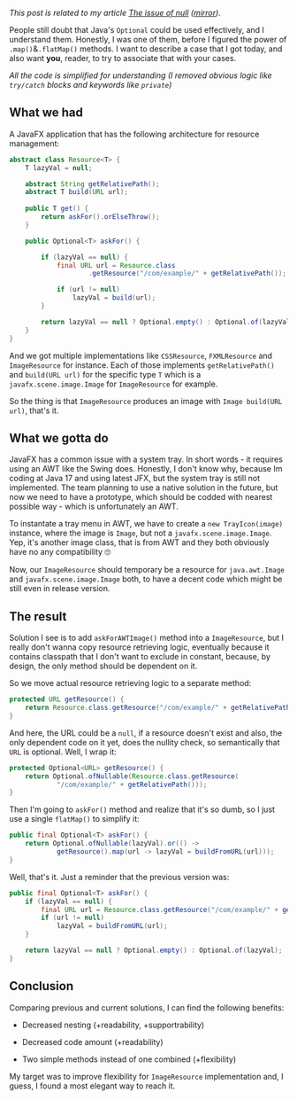 *This post is related to my article [The issue of null](https://ppixel.me/blog/2023/07/16/The-issue-of-null.html) ([mirror](https://github.com/peacefulpixel/articles/blob/main/articles/the-issue-of-null/article.md)).*

People still doubt that Java's ``Optional`` could be used effectively, and I understand them. Honestly, I was one of them, before I figured the power of ``.map()``&``.flatMap()`` methods. I want to describe a case that I got today, and also want **you**, reader, to try to associate that with your cases.

*All the code is simplified for understanding (I removed obvious logic like `try/catch` blocks and keywords like `private`)*

## What we had

A JavaFX application that has the following architecture for resource management:

```java
abstract class Resource<T> {
    T lazyVal = null;

    abstract String getRelativePath();
    abstract T build(URL url);
    
    public T get() {
        return askFor().orElseThrow();
    }

    public Optional<T> askFor() {

        if (lazyVal == null) {
            final URL url = Resource.class
                    .getResource("/com/example/" + getRelativePath());

            if (url != null)
                lazyVal = build(url);
        }

        return lazyVal == null ? Optional.empty() : Optional.of(lazyVal);
    }
}
```

And we got multiple implementations like ``CSSResource``, ``FXMLResource`` and ``ImageResource`` for instance. Each of those implements ``getRelativePath()`` and ``build(URL url)`` for the specific type ``T`` which is a ``javafx.scene.image.Image`` for ``ImageResource`` for example.

So the thing is that ``ImageResource`` produces an image with ``Image build(URL url)``, that's it.

## What we gotta do

JavaFX has a common issue with a system tray. In short words - it requires using an AWT like the Swing does. Honestly, I don't know why, because Im coding at Java 17 and using latest JFX, but the system tray is still not implemented. The team planning to use a native solution in the future, but now we need to have a prototype, which should be codded with nearest possible way - which is unfortunately an AWT.

To instantate a tray menu in AWT, we have to create a ``new TrayIcon(image)`` instance, where the image is ``Image``, but not a `javafx.scene.image.Image`. Yep, it's another image class, that is from AWT and they both obviously have no any compatibility 🙄

Now, our ``ImageResource`` should temporary be a resource for ``java.awt.Image`` and ``javafx.scene.image.Image`` both, to have a decent code which might be still even in release version.

## The result

Solution I see is to add ``askForAWTImage()`` method into a ``ImageResource``, but I really don't wanna copy resource retrieving logic, eventually because it contains classpath that I don't want to exclude in constant, because, by design, the only method should be dependent on it.

So we move actual resource retrieving logic to a separate method:

```java
protected URL getResource() {
    return Resource.class.getResource("/com/example/" + getRelativePath());
}
```

And here, the URL could be a ``null``, if a resource doesn't exist and also, the only dependent code on it yet, does the nullity check, so semantically that ``URL`` is optional. Well, I wrap it:

```java
protected Optional<URL> getResource() {
    return Optional.ofNullable(Resource.class.getResource(
            "/com/example/" + getRelativePath()));
}
```

Then I'm going to ``askFor()`` method and realize that it's so dumb, so I just use a single ``flatMap()`` to simplify it:

```java
public final Optional<T> askFor() {
    return Optional.ofNullable(lazyVal).or(() -> 
            getResource().map(url -> lazyVal = buildFromURL(url)));
}
```

Well, that's it. Just a reminder that the previous version was:

```java
public final Optional<T> askFor() {
    if (lazyVal == null) {
        final URL url = Resource.class.getResource("/com/example/" + getRelativePath());
        if (url != null)
            lazyVal = buildFromURL(url);
    }

    return lazyVal == null ? Optional.empty() : Optional.of(lazyVal);
}
```

## Conclusion

Comparing previous and current solutions, I can find the following benefits:

- Decreased nesting (+readability, +supportrability)

- Decreased code amount (+readability)

- Two simple methods instead of one combined (+flexibility)

My target was to improve flexibility for ``ImageResource`` implementation and, I guess, I found a most elegant way to reach it.


